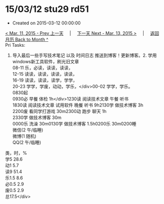 # 15/03/12 stu29  rd51

* Created on 2015-03-12 00:00:00

[&lt; Mar. 11, 2015 - Prev 上一天](d11.md)     \|     [下一天 Next - Mar. 13, 2015 &gt;](d13.md)     \|     [返回月历 Back to Month ^](index.md)   
Pri Tasks:  
1. 导入最后一些手写技术笔记 以及 时间日志 推送到博客！更新博客。2. 学用windows新工具软件，刷光旧文章  
08-11 乐，必读，读读，读读，  
12-15 读读，读读，读读，读读，  
16-19 读读，读读，读学，学学，  
20-23 学学，学废，动动，学乐，&lt;/div&gt;00-02 学学，学乐。  
0830起  
0930必 早餐 体检 1h&lt;/div&gt;1230读 阅读技术文章 午餐 听书  
1830读 阅读技术文章 试用软件 晚餐 听书 9h2130学 做技术博客 3h  
2200废 看同学打游戏 30m2300动 跑步 聊天 1h  
2330学 做技术博客 30m  
0000乐 洗澡 30m0130学 做技术博客 1.5h0200乐 30m0200睡  
微信\(2 午/临睡\)   
微博\(1 随机\)   
QQ\(2 午/临睡\)   
  
类，时，%  
学5 28.6  
动1 5.7  
读9 51.4  
乐1.5 8.6  
必0.5 2.9  
废0.5 2.9  
总17.5&lt;/div&gt;

